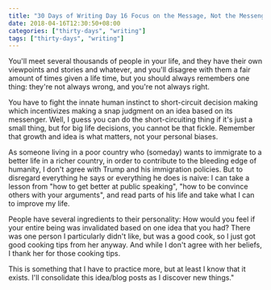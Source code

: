 ```yaml
---
title: "30 Days of Writing Day 16 Focus on the Message, Not the Messenger"
date: 2018-04-16T12:30:50+08:00
categories: ["thirty-days", "writing"]
tags: ["thirty-days", "writing"]
---
```


You'll meet several thousands of people in your life, and they have their own viewpoints and stories and whatever, and you'll disagree with them a fair amount of times given a life time, but you should always remembers one thing: they're not always wrong, and you're not always right.

You have to fight the innate human instinct to short-circuit decision making which incentivizes making a snap judgment on an idea based on its messenger. Well, I guess you can do the short-circuiting thing if it's just a small thing, but for big life decisions, you cannot be that fickle. Remember that growth and idea is what matters, not your personal biases.

As someone living in a poor country who (someday) wants to immigrate to a better life in a richer country, in order to contribute to the bleeding edge of humanity, I don't agree with Trump and his immigration policies. But to disregard everything he says or everything he does is naive: I can take a lesson from "how to get better at public speaking", "how to be convince others with your arguments", and read parts of his life and take what I can to improve my life.

People have several ingredients to their personality: How would you feel if your entire being was invalidated based on one idea that you had? There was one person I particularly didn't like, but was a good cook, so I just got good cooking tips from her anyway. And while I don't agree with her beliefs, I thank her for those cooking tips.

This is something that I have to practice more, but at least I know that it exists. I'll consolidate this idea/blog posts as I discover new things."
